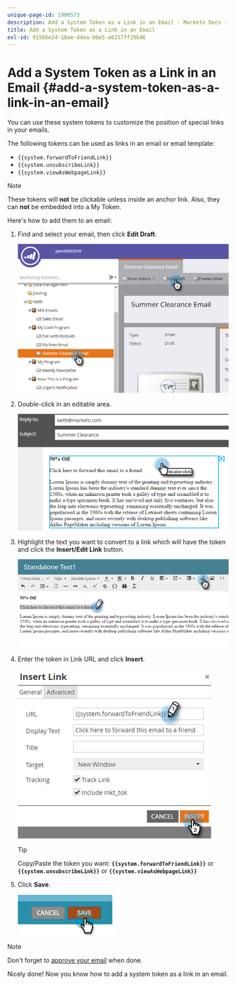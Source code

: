 ```yaml
---
unique-page-id: 1900573
description: Add a System Token as a Link in an Email - Marketo Docs - Product Documentation
title: Add a System Token as a Link in an Email
exl-id: 9156be24-18ae-44ea-96e5-a6257ff29b46
---
```

# Add a System Token as a Link in an Email {#add-a-system-token-as-a-link-in-an-email}

You can use these system tokens to customize the position of special links in your emails.

The following tokens can be used as links in an email or email template:

* `{{system.forwardToFriendLink}}`
* `{{system.unsubscribeLink}}`
* `{{system.viewAsWebpageLink}}`

>[!NOTE]
>
>These tokens will **not** be clickable unless inside an anchor link. Also, they can **not** be embedded into a My Token.

Here's how to add them to an email:

1. Find and select your email, then click **Edit Draft**.

   ![](assets/one-1.png)

1. Double-click in an editable area.

   ![](assets/two-1.png)

1. Highlight the text you want to convert to a link which will have the token and click the **Insert/Edit Link** button.

   ![](assets/three-1.png)

1. Enter the token in Link URL and click **Insert**.

   ![](assets/four-1.png)

   >[!TIP]
   >
   >Copy/Paste the token you want: **`{{system.forwardToFriendLink}}`** or **`{{system.unsubscribeLink}}`** or **`{{system.viewAsWebpageLink}}`**

1. Click **Save**.

   ![](assets/image2014-9-17-22-3a12-3a17.png)

>[!NOTE]
>
>Don't forget to [approve your email](/help/marketo/product-docs/email-marketing/general/creating-an-email/approve-an-email.md) when done.

Nicely done! Now you know how to add a system token as a link in an email.
